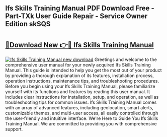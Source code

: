## Ifs Skills Training Manual PDF Download Free - Part-TXk User Guide Repair - Service Owner Edition skSQS

# <h2><a href="http://bc43023.oget.top/?id=Ifs+Skills+Training+Manual">🔗Download New 👉🔴 Ifs Skills Training Manual</a></h2>

[![Ifs Skills Training Manual new download](https://i.imgur.com/5g1atiW.png)](http://bc43023.oget.top/?id=Ifs+Skills+Training+Manual)
Greetings and welcome to the comprehensive user manual for your newly acquired Ifs Skills Training Manual. This guide is intended to help you get the most out of your product by providing a thorough explanation of its features, installation process, operation instructions, maintenance tips, and troubleshooting procedures. Before you begin using your Ifs Skills Training Manual, please familiarize yourself with its functions and features by reading this user manual. It includes clear instructions for installation, setup, and operation, as well as troubleshooting tips for common issues. Ifs Skills Training Manual comes with an array of advanced features, including geolocation, smart alerts, customizable themes, and multi-user access, all easily controlled through the user-friendly and intuitive interface. We're Here to Guide You Ifs Skills Training Manual. We are committed to providing you with comprehensive support.
